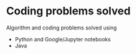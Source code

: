 # Coding problems solved
Algorithm and coding problems solved using 
  - Python and Google/Jupyter notebooks
  - Java
